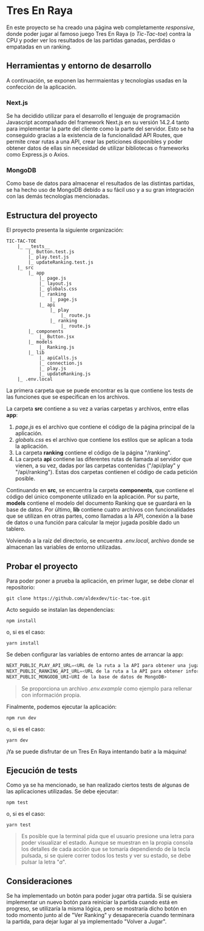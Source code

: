 # Tres En Raya

En este proyecto se ha creado una página web completamente _responsive_, donde poder jugar al famoso juego Tres En Raya (o _Tic-Tac-toe_) contra la CPU y poder ver los resultados de las partidas ganadas, perdidas o empatadas en un ranking.

## Herramientas y entorno de desarrollo

A continuación, se exponen las herrmaientas y tecnologías usadas en la confección de la aplicación.

### Next.js

Se ha decidido utilizar para el desarrollo el lenguaje de programación Javascript acompañado del framework Next.js en su versión 14.2.4 tanto para implementar la parte del cliente como la parte del servidor. Esto se ha conseguido gracias a la existencia de la funcionalidad API Routes, que permite crear rutas a una API, crear las peticiones disponibles y poder obtener datos de ellas sin necesidad de utilizar bibliotecas o frameworks como Express.js o Axios.

### MongoDB

Como base de datos para almacenar el resultados de las distintas partidas, se ha hecho uso de MongoDB debido a su fácil uso y a su gran integración con las demás tecnologías mencionadas.

## Estructura del proyecto

El proyecto presenta la siguiente organización:

```
TIC-TAC-TOE
    |_ __tests__
        |_ Button.test.js
        |_ play.test.js
        |_ updateRanking.test.js
    |_ src
        |_ app
            |_ page.js
            |_ layout.js
            |_ globals.css
            |_ ranking
                |_ page.js
            |_ api
                |_ play
                    |_ route.js
                |_ ranking
                    |_ route.js
        |_ components
            |_ Button.jsx
        |_ models
            |_ Ranking.js
        |_ lib
            |_ apiCalls.js
            |_ connection.js
            |_ play.js
            |_ updateRanking.js
    |_ .env.local
```

La primera carpeta que se puede encontrar es la que contiene los tests de las funciones que se especifican en los archivos.

La carpeta **src** contiene a su vez a varias carpetas y archivos, entre ellas **app**:

1. _page.js_ es el archivo que contiene el código de la página principal de la aplicación.
2. _globals.css_ es el archivo que contiene los estilos que se aplican a toda la aplicación.
3. La carpeta **ranking** contiene el código de la página "/ranking".
4. La carpeta **api** contiene las diferentes rutas de llamada al servidor que vienen, a su vez, dadas por las carpetas contenidas ("/api/play" y "/api/ranking"). Estas dos carpetas contienen el código de cada petición posible.

Continuando en **src**, se encuentra la carpeta **components**, que contiene el código del único componente utilizado en la aplicación. Por su parte, **models** contiene el modelo del documento Ranking que se guardará en la base de datos. Por último, **lib** contiene cuatro archivos con funcionalidades que se utilizan en otras partes, como llamadas a la API, conexión a la base de datos o una función para calcular la mejor jugada posible dado un tablero.

Volviendo a la raíz del directorio, se encuentra _.env.local_, archivo donde se almacenan las variables de entorno utilizadas.

## Probar el proyecto

Para poder poner a prueba la aplicación, en primer lugar, se debe clonar el repositorio:

```shell
git clone https://github.com/aldexdev/tic-tac-toe.git
```

Acto seguido se instalan las dependencias:

```shell
npm install
```

o, si es el caso:

```shell
yarn install
```

Se deben configurar las variables de entorno antes de arrancar la app:

```js
NEXT_PUBLIC_PLAY_API_URL=<URL de la ruta a la API para obtener una jugada de la CPU>
NEXT_PUBLIC_RANKING_API_URL=<URL de la ruta a la API para obtener información del ranking>
NEXT_PUBLIC_MONGODB_URI<URI de la base de datos de MongoDB>
```

> Se proporciona un archivo _.env.example_ como ejemplo para rellenar con información propia.

Finalmente, podemos ejecutar la aplicación:

```shell
npm run dev
```

o, si es el caso:

```shell
yarn dev
```

¡Ya se puede disfrutar de un Tres En Raya intentando batir a la máquina!

## Ejecución de tests

Como ya se ha mencionado, se han realizado ciertos tests de algunas de las aplicaciones utilizadas. Se debe ejecutar:

```shell
npm test
```

o, si es el caso:

```shell
yarn test
```

> Es posible que la terminal pida que el usuario presione una letra para poder visualizar el estado. Aunque se muestran en la propia consola los detalles de cada acción que se tomaría dependiendo de la tecla pulsada, si se quiere correr todos los tests y ver su estado, se debe pulsar la letra "_a_".

## Consideraciones

Se ha implementado un botón para poder jugar otra partida. Si se quisiera implementar un nuevo botón para reiniciar la partida cuando está en progreso, se utilizaría la misma lógica, pero se mostraría dicho botón en todo momento junto al de "Ver Ranking" y desaparecería cuando terminara la partida, para dejar lugar al ya implementado "Volver a Jugar".
